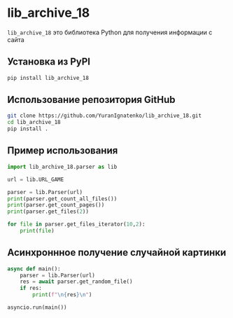 # lib_archive_18

`lib_archive_18` это библиотека Python для получения информации с сайта

## Установка из PyPI

```bash
pip install lib_archive_18
```

## Использование репозитория GitHub

```bash
git clone https://github.com/YuranIgnatenko/lib_archive_18.git
cd lib_archive_18
pip install .
```

## Пример использования

```python
import lib_archive_18.parser as lib

url = lib.URL_GAME

parser = lib.Parser(url)
print(parser.get_count_all_files())
print(parser.get_count_pages())
print(parser.get_files(2))

for file in parser.get_files_iterator(10,2):
	print(file)
```

## Асинхроннное получение случайной картинки
``` python
async def main():
	parser = lib.Parser(url)
	res = await parser.get_random_file()
	if res:
		print(f"\n{res}\n")

asyncio.run(main())
```

